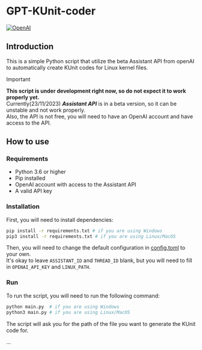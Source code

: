 # GPT-KUnit-coder
[![OpenAI](https://img.shields.io/badge/OpenAI-API-08FF00?style=for-the-badge&logo=openai)](https://beta.openai.com/docs/api-reference/introduction)
## Introduction
This is a simple Python script that utilize the beta Assistant API from openAI to automatically
create KUnit codes for Linux kernel files.
> [!IMPORTANT]
> **This script is under development right now, so do not expect it to work properly yet.** \
> Currently(23/11/2023) ***Assistant API*** is in a beta version, so it can be unstable and not work properly. \
> Also, the API is not free, you will need to have an OpenAI account and have access to the API.

## How to use
### Requirements
- Python 3.6 or higher
- Pip installed
- OpenAI account with access to the Assistant API
- A valid API key
### Installation
First, you will need to install dependencies:
```bash
pip install -r requirements.txt # if you are using Windows
pip3 install -r requirements.txt # if you are using Linux/MacOS
```
Then, you will need to change the default configuration in [config.toml](config.toml) to your own. \
It's okay to leave `ASSISTANT_ID` and `THREAD_ID` blank, but you will need to fill in `OPENAI_API_KEY` and `LINUX_PATH`.

### Run
To run the script, you will need to run the following command:
```bash
python main.py  # if you are using Windows
python3 main.py # if you are using Linux/MacOS
```
The script will ask you for the path of the file you want to generate the KUnit code for.

...